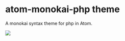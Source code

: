 # atom-monokai-php theme

A monokai syntax theme for php in Atom.

![](https://cloud.githubusercontent.com/assets/5030167/9540415/1fb95d24-4d67-11e5-8660-bd43cee44e34.png)
